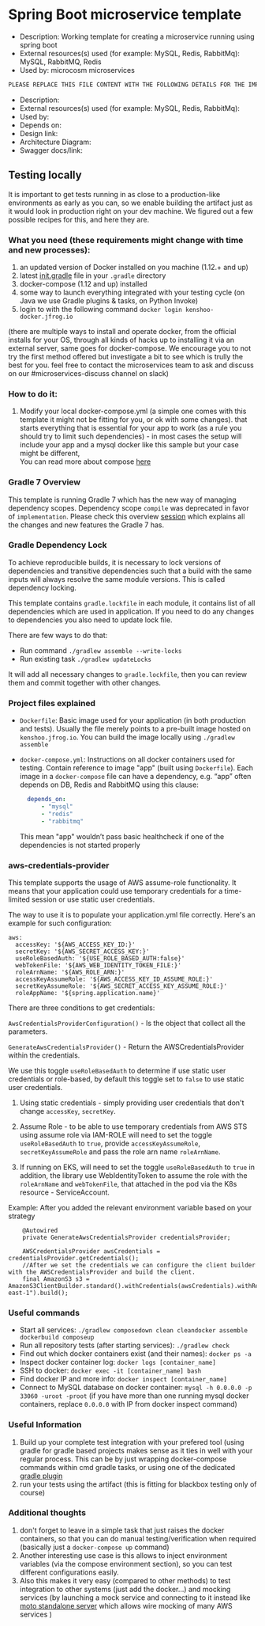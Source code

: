 # Spring Boot microservice template

* Description: Working template for creating a microservice running using spring boot
* External resources(s) used (for example: MySQL, Redis, RabbitMq): MySQL, RabbitMQ, Redis
* Used by: microcosm microservices

```scala
PLEASE REPLACE THIS FILE CONTENT WITH THE FOLLOWING DETAILS FOR THE IMPLEMENTED SERVICE:
```

* Description:
* External resources(s) used (for example: MySQL, Redis, RabbitMq):
* Used by:
* Depends on:
* Design link:
* Architecture Diagram:
* Swagger docs/link:

## Testing locally
It is important to get tests running in as close to a production-like environments as early as you can, so we
enable building the artifact just as it would look in production right on your dev machine. We figured out a few possible
recipes for this, and here they are.

### What you need (these requirements might change with time and new processes):
1. an updated version of Docker installed on you machine (1.12.+ and up)
2. latest [init.gradle](https://vault-staging.internalk-stg.com:8200/ui/vault/secrets/secret/show/teams/DEV_SHARED_SECRETS/aws-lab/init-gradle) file in your `.gradle` directory
3. docker-compose (1.12 and up) installed
4. some way to launch everything integrated with your testing cycle (on Java we use Gradle plugins & tasks, on Python Invoke)
5. login to with the following command `docker login kenshoo-docker.jfrog.io`

(there are multiple ways to install and operate docker, from the official installs for your OS, through all kinds of
hacks up to installing it via an external server, same goes for docker-compose. We encourage you to not try the first
method offered but investigate a bit to see which is trully the best for you. feel free to contact the microservices
team to ask and discuss on our #microservices-discuss channel on slack)

### How to do it:
1. Modify your local docker-compose.yml (a simple one comes with this template it might not be fitting for you, or ok with some changes).
   that starts everything that is essential for your app to work (as a rule you should try to limit such dependencies) -
   in most cases the setup will include your app and a mysql docker like this sample but your case might be different,  
   You can read more about compose [here](https://docs.docker.com/compose/gettingstarted/)

### Gradle 7 Overview

This template is running Gradle 7 which has the new way of managing dependency scopes. Dependency scope `compile` was deprecated in favor of `implementation`.
Please check this overview [session](https://drive.google.com/file/d/1LorCUAA96qCd-XuSLVo9TVb__lGoDc2n/view?usp=sharing) which explains all the changes and new features the Gradle 7 has.

### Gradle Dependency Lock

To achieve reproducible builds, it is necessary to lock versions of dependencies and transitive dependencies such that 
a build with the same inputs will always resolve the same module versions. This is called dependency locking.

This template contains `gradle.lockfile` in each module, it contains list of all dependencies which are used in application. 
If you need to do any changes to dependencies you also need to update lock file. 

There are few ways to do that:

- Run command `./gradlew assemble --write-locks`
- Run existing task `./gradlew updateLocks`

It will add all necessary changes to `gradle.lockfile`, then you can review them and commit together with other changes.

### Project files explained

- `Dockerfile`: Basic image used for your application (in both production and tests). Usually the file merely points to a pre-built image hosted on `kenshoo.jfrog.io`. You can build the image locally using `./gradlew assemble`
- `docker-compose.yml`: Instructions on all docker containers used for testing. Contain reference to image "app" (built using `Dockerfile`). Each image in a `docker-compose` file can have a dependency, e.g. “app” often depends on  DB, Redis and RabbitMQ using this clause:

   ```yml
     depends_on:
         - "mysql"
         - "redis"
         - "rabbitmq"
   ```
  This mean "app" wouldn’t pass basic healthcheck if one of the dependencies is not started properly

### aws-credentials-provider

This template supports the usage of AWS assume-role functionality. It means that your application could use temporary credentials for a time-limited session or use static user credentials.

The way to use it is to populate your application.yml file correctly. Here's an example for such configuration:

```
aws:
  accessKey: '${AWS_ACCESS_KEY_ID:}'
  secretKey: '${AWS_SECRET_ACCESS_KEY:}'
  useRoleBasedAuth: '${USE_ROLE_BASED_AUTH:false}'
  webTokenFile: '${AWS_WEB_IDENTITY_TOKEN_FILE:}'
  roleArnName: '${AWS_ROLE_ARN:}'
  accessKeyAssumeRole: '${AWS_ACCESS_KEY_ID_ASSUME_ROLE:}'
  secretKeyAssumeRole: '${AWS_SECRET_ACCESS_KEY_ASSUME_ROLE:}'
  roleAppName: '${spring.application.name}'
```
There are three conditions to get credentials:


`AwsCredentialsProviderConfiguration()` - Is the object that collect all the parameters.

`GenerateAwsCredentialsProvider()` - Return the AWSCredentialsProvider within the credentials.


We use this toggle `useRoleBasedAuth` to determine if use static user credentials or role-based, by default this toggle set to `false` to use static user
credentials.


1. Using static credentials - simply providing user credentials that don't change `accessKey`, `secretKey`.


2. Assume Role - to be able to use temporary credentials from AWS STS using assume role via IAM-ROLE will need to set the toggle `useRoleBasedAuth` to `true`,
   provide `accessKeyAssumeRole`, `secretKeyAssumeRole` and pass the role arn name `roleArnName`.


3. If running on EKS, will need to set the toggle `useRoleBasedAuth` to `true` in addition, the library use WebIdentityToken to assume the role with the
   `roleArnName` and `webTokenFile`, that attached in the pod via the K8s resource - ServiceAccount.


Example:
After you added the relevant environment variable based on your strategy
```
    @Autowired
    private GenerateAwsCredentialsProvider credentialsProvider;
    
    AWSCredentialsProvider awsCredentials = credentialsProvider.getCredentials();
    //After we set the credentials we can configure the client builder with the AWSCredentialsProvider and build the client.
    final AmazonS3 s3 = AmazonS3ClientBuilder.standard().withCredentials(awsCredentials).withRegion("us-east-1").build();
```        


### Useful commands
- Start all services: `./gradlew composedown clean cleandocker assemble dockerbuild composeup`
- Run all repository tests (after starting services): `./gradlew check`
- Find out which docker containers exist (and their names): `docker ps -a`
- Inspect docker container log: `docker logs [container_name]`
- SSH to docker: `docker exec -it [container_name] bash`
- Find docker IP and more info: `docker inspect [container_name]`
- Connect to MySQL database on docker container: `mysql -h 0.0.0.0 -p 33060 -uroot -proot` (if you have more than one running mysql docker containers, replace `0.0.0.0` with IP from docker inspect command)

### Useful Information
1. Build up your complete test integration with your prefered tool (using gradle for gradle based projects makes sense
   as it ties in well with your regular process. This can be by just wrapping docker-compose commands within cmd gradle
   tasks, or using one of the dedicated [gradle plugin](https://github.com/avast/docker-compose-gradle-plugin)
1. run your tests using the artifact (this is fitting for blackbox testing only of course)

### Additional thoughts
1. don't forget to leave in a simple task that just raises the docker containers, so that you can do manual
   testing/verification when required (basically just a `docker-compose up` command)
1. Another interesting use case is this allows to inject environment variables (via the compose environment section),
   so you can test different configurations easily.
1. Also this makes it very easy (compared to other methods) to test integration to other systems
   (just add the docker...) and mocking services (by launching a mock service and connecting to it instead like [moto standalone server](https://github.com/spulec/moto#stand-alone-server-mode)
   which allows wire mocking of many AWS services )
